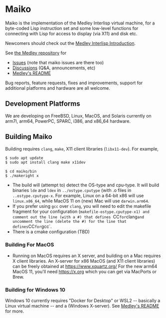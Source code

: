 # Maiko

Maiko is the implementation of the Medley Interlisp virtual machine, for a
byte-coded Lisp instruction set and some low-level functions for
connecting with Lisp for access to display (via X11) and disk etc.

Newcomers should check out the [Medley Interlisp Introduction](https://github.com/Interlisp/medley/wiki/Medley-Interlisp-Introduction).

See [the Medley repository](https://github.org/Interlisp/medley) for
* [Issues](https://github.com/Interlisp/medley/issues) (note that maiko issues are there too)
* [Discussions](https://github.com/Interlisp/medley/discussions) (Q&A, announcements, etc)
* [Medley's README](https://github.com/Interlisp/medley/blob/master/README.md)

Bug reports, feature requests, fixes and improvements, support for additional platforms and hardware are all welcome.

## Development Platforms

We are developing on FreeBSD, Linux, MacOS, and Solaris currently
on arm7l, arm64, PowerPC, SPARC, i386, and x86_64 hardware.


## Building Maiko

Building requires `clang`, `make`, X11 client libraries (`libx11-dev`). For example, 

``` sh
$ sudo apt update
$ sudo apt install clang make x11dev
```

```
$ cd maiko/bin
$ ./makeright x
```

* The build will (attempt to) detect the OS-type and cpu-type. It will build binaries `lde` and `ldex` in `../ostype.cputype` (with .o files in `..ostype.cputype-x`. For example, Linux on a 64-bit x86 will use `linux.x86_64`, while MacOS 11 on (new) Mac will use `darwin.arm64`.
* If you prefer using `gcc` over `clang`, you will need to edit the makefile fragment for your configuration (`makefile-ostype.cputype-x1) and comment out the line (with a #) that defines `CC` for `clang` and uncomment the line (delete the #) for the line that defines `CC` for `gcc`.
* There is a cmake configuration (TBD)

### Building For MacOS

* Running on MacOS requires an X server, and building on a Mac requires X client libraries.
An X-server for x86 MacOS (and X11 client libraries) can be freely obtained at https://www.xquartz.org/
For the new arm64 MacOS 11, you'll need https://x.org which you can get via MacPorts or Brew.

### Building for Windows 10

Windows 10 currently requires "Docker for Desktop" or WSL2 -- basically a Linux virtual machine -- and a (Windows X-server).
See [Medley's README](https://github.com/Interlisp/medley/blob/master/README.md) for more.

